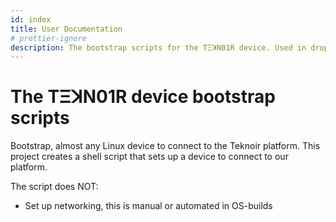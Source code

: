 ```yaml
---
id: index
title: User Documentation
# prettier-ignore
description: The bootstrap scripts for the TΞꓘN01R device. Used in drop-in script and OS image builds.
---
```


# The TΞꓘN01R device bootstrap scripts
Bootstrap, almost any Linux device to connect to the Teknoir platform.
This project creates a shell script that sets up a device to connect to our platform.

The script does NOT:
* Set up networking, this is manual or automated in OS-builds
